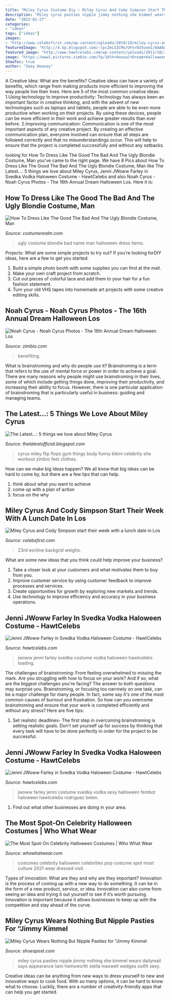 ```yaml
---
title: "Miley Cyrus Costume Diy ~ Miley Cyrus And Cody Simpson Start Their Week With A Lunch Date In Los"
description: "Miley cyrus pasties nipple jimmy nothing she kimmel wears dailymail says appearance liam hemsworth stella maxwell wedges outfit sexy"
date: "2023-01-27"
categories:
- "ideas"
tags: ["ideas"]
images:
- "http://www.celebsfirst.com/wp-content/uploads/2019/10/miley-cyrus-and-cody-simpson-start-their-week-with-a-lunch-date-in-los-angeles-281019_1.jpg"
featuredImage: "http://4.bp.blogspot.com/-lpcZeLSZCMo/UFnrN35uoeI/AAAAAAAAAoI/s39Ye_MMVzA/s1600/Miley+Cyrus+gets+ready+bikini+season+hitting+sK4xzXuQ2Ohl.jpg"
featured_image: "http://www.hawtcelebs.com/wp-content/uploads/2011/10/Jenni-JWoww-Farley-in-Svedka-Vodka-Haloween-Costume-15.jpg"
image: "https://www1.pictures.zimbio.com/fp/16th+Annual+Dream+Halloween+Los+Angeles+Benefiting+F5jsXSwdjs4x.jpg"
ShowToc: true
author: "Zoey Heaney"
---
```



A Creative Idea: What are the benefits?
Creative ideas can have a variety of benefits, which range from making products more efficient to improving the way people live their lives. Here are 5 of the most common creative ideas: 
1.Using technology to improve productivity: Technology has always been an important factor in creative thinking, and with the advent of new technologies such as laptops and tablets, people are able to be even more productive when working on their projects. By using these devices, people can be more efficient in their work and achieve greater results than ever before. 
 2.Improving communication: Communication is one of the most important aspects of any creative project. By creating an effective communication plan, everyone involved can ensure that all steps are followed correctly and that no misunderstandings occur. This will help to ensure that the project is completed successfully and without any setbacks. 
 
	

		
looking for How To Dress Like The Good The Bad And The Ugly Blondie Costume, Man you've came to the right page. We have 8 Pics about How To Dress Like The Good The Bad And The Ugly Blondie Costume, Man like The Latest...: 5 things we love about Miley Cyrus, Jenni JWoww Farley in Svedka Vodka Haloween Costume - HawtCelebs and also Noah Cyrus - Noah Cyrus Photos - The 16th Annual Dream Halloween Los. Here it is:
		
    
## How To Dress Like The Good The Bad And The Ugly Blondie Costume, Man

<img loading=lazy src="https://www.costumerealm.com/wp-content/uploads/2020/03/BeFunky-collage-2020-03-26T153248.532-1.jpg" onerror="this.onerror=null;this.src='https://tse4.mm.bing.net/th?id=OIP.qsDHvz-aytqNmOJf7f_0YQHaFj&amp;pid=15.1';" alt="How To Dress Like The Good The Bad And The Ugly Blondie Costume, Man">

_Source: costumerealm.com_

>ugly costume blondie bad name man halloween dress items. 

	

Projects: What are some simple projects to try out?
If you're looking forDIY ideas, here are a few to get you started: 
1. Build a simple photo booth with some supplies you can find at the mall.
2. Make your own craft project from scratch.
3. Cut out pieces of colorful lace and add them to your hair for a fun fashion statement. 
4. Turn your old VHS tapes into homemade art projects with some creative editing skills.

    
## Noah Cyrus - Noah Cyrus Photos - The 16th Annual Dream Halloween Los

<img loading=lazy src="https://www1.pictures.zimbio.com/fp/16th+Annual+Dream+Halloween+Los+Angeles+Benefiting+F5jsXSwdjs4x.jpg" onerror="this.onerror=null;this.src='https://tse3.mm.bing.net/th?id=OIP.oxPQZ4j2ampZ4a13tslxdQHaKd&amp;pid=15.1';" alt="Noah Cyrus - Noah Cyrus Photos - The 16th Annual Dream Halloween Los">

_Source: zimbio.com_

>benefiting. 

	

What is brainstroming and why do people use it?
Brainstroming is a term that refers to the use of mental force or power in order to achieve a goal. There are many reasons why people might use brainstroming in their lives, some of which include getting things done, improving their productivity, and increasing their ability to focus. However, there is one particular application of brainstroming that is particularly useful in business: guiding and managing teams.

    
## The Latest...: 5 Things We Love About Miley Cyrus

<img loading=lazy src="http://4.bp.blogspot.com/-lpcZeLSZCMo/UFnrN35uoeI/AAAAAAAAAoI/s39Ye_MMVzA/s1600/Miley+Cyrus+gets+ready+bikini+season+hitting+sK4xzXuQ2Ohl.jpg" onerror="this.onerror=null;this.src='https://tse3.mm.bing.net/th?id=OIP.-Txd940GZxe7GFsokUp9BQAAAA&amp;pid=15.1';" alt="The Latest...: 5 things we love about Miley Cyrus">

_Source: thelatestofficial.blogspot.com_

>cyrus miley flip flops gym things body funny bikini celebrity she workout zimbio feet clothes. 

	

How can we make big ideas happen?
We all know that big ideas can be hard to come by, but there are a few tips that can help. 
1. think about what you want to achieve 
2. come up with a plan of action 
3. focus on the why 

    
## Miley Cyrus And Cody Simpson Start Their Week With A Lunch Date In Los

<img loading=lazy src="http://www.celebsfirst.com/wp-content/uploads/2019/10/miley-cyrus-and-cody-simpson-start-their-week-with-a-lunch-date-in-los-angeles-281019_1.jpg" onerror="this.onerror=null;this.src='https://tse4.mm.bing.net/th?id=OIP.yBxr9gN1t_bvSojcdUkBfAHaLH&amp;pid=15.1';" alt="Miley Cyrus and Cody Simpson start their week with a lunch date in Los">

_Source: celebsfirst.com_

>23rd eonline backgrid weighs. 

	

What are some new ideas that you think could help improve your business?
1. Take a closer look at your customers and what motivates them to buy from you.
2. Improve customer service by using customer feedback to improve processes and services.
3. Create opportunities for growth by exploring new markets and trends. 
4. Use technology to improve efficiency and accuracy in your business operations.

    
## Jenni JWoww Farley In Svedka Vodka Haloween Costume - HawtCelebs

<img loading=lazy src="http://www.hawtcelebs.com/wp-content/uploads/2011/10/Jenni-JWoww-Farley-in-Svedka-Vodka-Haloween-Costume-25.jpg" onerror="this.onerror=null;this.src='https://tse1.mm.bing.net/th?id=OIP.lJoMeKq3_gYejDRwXznxOAHaLH&amp;pid=15.1';" alt="Jenni JWoww Farley in Svedka Vodka Haloween Costume - HawtCelebs">

_Source: hawtcelebs.com_

>jwoww jenni farley svedka costume vodka haloween hawtcelebs loading. 

	

The challenges of brainstroming: From feeling overwhelmed to missing the mark.
Are you struggling with how to focus on your work? And if so, what are the biggest challenges you're facing? The answer to both questions may surprise you. Brainstroming, or focusing too narrowly on one task, can be a major challenge for many people. In fact, some say it's one of the most common causes of burnout and frustration. 
So how can you overcome brainstroming and ensure that your work is completed efficiently and without any stress? Here are five tips: 

1. Set realistic deadlines- The first step in overcoming brainstroming is setting realistic goals. Don't set yourself up for success by thinking that every task will have to be done perfectly in order for the project to be successful.

    
## Jenni JWoww Farley In Svedka Vodka Haloween Costume - HawtCelebs

<img loading=lazy src="http://www.hawtcelebs.com/wp-content/uploads/2011/10/Jenni-JWoww-Farley-in-Svedka-Vodka-Haloween-Costume-15.jpg" onerror="this.onerror=null;this.src='https://tse4.mm.bing.net/th?id=OIP.rl-QHRMtc8PcL1H7KBMO0QHaLH&amp;pid=15.1';" alt="Jenni JWoww Farley in Svedka Vodka Haloween Costume - HawtCelebs">

_Source: hawtcelebs.com_

>jwoww farley jenni costume svedka vodka sexy halloween fembot haloween hawtcelebs rodriguez belen. 

	

1. Find out what other businesses are doing in your area.

    
## The Most Spot-On Celebrity Halloween Costumes | Who What Wear

<img loading=lazy src="https://cdn.cliqueinc.com/cache/posts/206101/the-best-celebrity-costumes-inspired-by-pop-culture-1945411-1476922295.700x0c.jpg" onerror="this.onerror=null;this.src='https://tse4.mm.bing.net/th?id=OIP._rvYLMFf9meUsqZLRCZNsgHaMv&amp;pid=15.1';" alt="The Most Spot-On Celebrity Halloween Costumes | Who What Wear">

_Source: whowhatwear.com_

>costumes celebrity halloween celebrities pop costume spot most culture 2021 wear dressed visit. 

	

Types of innovation: What are they and why are they important?
Innovation is the process of coming up with a new way to do something. It can be in the form of a new product, service, or idea. Innovation can also come from seeing an idea and trying it out yourself to see if it’s worth pursuing. Innovation is important because it allows businesses to keep up with the competition and stay ahead of the curve.

    
## Miley Cyrus Wears Nothing But Nipple Pasties For “Jimmy Kimmel

<img loading=lazy src="http://shoespost.com/wp-content/uploads/2015/08/2BB955DF00000578-3213853-image-a-7_1440746687341.jpg" onerror="this.onerror=null;this.src='https://tse1.mm.bing.net/th?id=OIP.sp8TIYM0wwR8O6qxucCmswHaKf&amp;pid=15.1';" alt="Miley Cyrus Wears Nothing But Nipple Pasties for “Jimmy Kimmel">

_Source: shoespost.com_

>miley cyrus pasties nipple jimmy nothing she kimmel wears dailymail says appearance liam hemsworth stella maxwell wedges outfit sexy. 

	

Creative ideas can be anything from new ways to dress yourself to new and innovative ways to cook food. With so many options, it can be hard to know what to choose. Luckily, there are a number of creativity-friendly apps that can help you get started.

